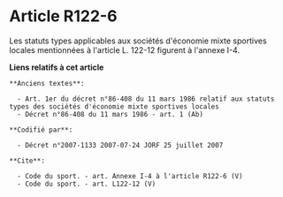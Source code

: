 # Article R122-6

Les statuts types applicables aux sociétés d'économie mixte sportives locales mentionnées à l'article L. 122-12 figurent à
l'annexe I-4.

**Liens relatifs à cet article**

	**Anciens textes**:

	  - Art. 1er du décret n°86-408 du 11 mars 1986 relatif aux statuts types des sociétés d'économie mixte sportives locales
	  - Décret n°86-408 du 11 mars 1986 - art. 1 (Ab)

	**Codifié par**:

	  - Décret n°2007-1133 2007-07-24 JORF 25 juillet 2007

	**Cite**:

	  - Code du sport. - art. Annexe I-4 à l'article R122-6 (V)
	  - Code du sport. - art. L122-12 (V)
